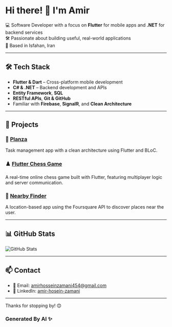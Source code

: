 # Hi there! 👋 I'm Amir

💻 Software Developer with a focus on **Flutter** for mobile apps and **.NET** for backend services  
🛠 Passionate about building useful, real-world applications  
📍 Based in Isfahan, Iran

---

## 🛠 Tech Stack

- **Flutter & Dart** – Cross-platform mobile development  
- **C# & .NET** – Backend development and APIs  
- **Entity Framework**, **SQL**  
- **RESTful APIs**, **Git & GitHub**  
- Familiar with **Firebase**, **SignalR**, and **Clean Architecture**

---

## 🚀 Projects

### 🧩 [Planza](https://github.com/Amir-Hzz79/planza)  
Task management app with a clean architecture using Flutter and BLoC.

### ♟️ [Flutter Chess Game](https://github.com/Amir-Hzz79/flutter_chess_game)  
A real-time online chess game built with Flutter, featuring multiplayer logic and server communication.

### 📍 [Nearby Finder](https://github.com/Amir-Hzz79/nearby_finder)  
A location-based app using the Foursquare API to discover places near the user.

---

## 📊 GitHub Stats

![GitHub Stats](https://github-readme-stats.vercel.app/api?username=Amir-Hzz79&show_icons=true&theme=radical)

---

## 📫 Contact

- 📧 Email: amirhosseinzamani454@gmail.com  
- 💼 LinkedIn: [amir-hosein-zamani](http://linkedin.com/in/amir-hosein-zamani-110938246)

---

Thanks for stopping by! 😊

### Generated By AI ✨
